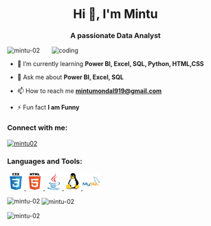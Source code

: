 <h1 align="center">Hi 👋, I'm Mintu </h1>
<h3 align="center">A passionate Data Analyst</h3>

<img align="right" alt="coding" width="400" src="https://github.com/samadpls/Programing-Gifs/blob/main/static/gifs/pic2.gif">

<p align="left"> <img src="https://komarev.com/ghpvc/?username=mintu-02&label=Profile%20views&color=0e75b6&style=flat" alt="mintu-02" /> </p>

- 🌱 I’m currently learning **Power BI, Excel, SQL, Python, HTML,CSS**

- 💬 Ask me about **Power BI, Excel, SQL**

- 📫 How to reach me **mintumondal919@gmail.com**

- ⚡ Fun fact **I am Funny**

<h3 align="left">Connect with me:</h3>
<p align="left">
<a href="https://linkedin.com/in/mintu02" target="blank"><img align="center" src="https://raw.githubusercontent.com/rahuldkjain/github-profile-readme-generator/master/src/images/icons/Social/linked-in-alt.svg" alt="mintu02" height="30" width="40" /></a>
</p>

<h3 align="left">Languages and Tools:</h3>
<p align="left"> <a href="https://www.w3schools.com/css/" target="_blank" rel="noreferrer"> <img src="https://raw.githubusercontent.com/devicons/devicon/master/icons/css3/css3-original-wordmark.svg" alt="css3" width="40" height="40"/> </a> <a href="https://www.w3.org/html/" target="_blank" rel="noreferrer"> <img src="https://raw.githubusercontent.com/devicons/devicon/master/icons/html5/html5-original-wordmark.svg" alt="html5" width="40" height="40"/> </a> <a href="https://www.java.com" target="_blank" rel="noreferrer"> <img src="https://raw.githubusercontent.com/devicons/devicon/master/icons/java/java-original.svg" alt="java" width="40" height="40"/> </a> <a href="https://www.linux.org/" target="_blank" rel="noreferrer"> <img src="https://raw.githubusercontent.com/devicons/devicon/master/icons/linux/linux-original.svg" alt="linux" width="40" height="40"/> </a> <a href="https://www.mysql.com/" target="_blank" rel="noreferrer"> <img src="https://raw.githubusercontent.com/devicons/devicon/master/icons/mysql/mysql-original-wordmark.svg" alt="mysql" width="40" height="40"/> </a> </p>

<p><img align="left" src="https://github-readme-stats.vercel.app/api/top-langs?username=mintu-02&show_icons=true&locale=en&layout=compact" alt="mintu-02" /></p>

<p>&nbsp;<img align="center" src="https://github-readme-stats.vercel.app/api?username=mintu-02&show_icons=true&locale=en" alt="mintu-02" /></p>

<p><img align="center" src="https://github-readme-streak-stats.herokuapp.com/?user=mintu-02&" alt="mintu-02" /></p>
